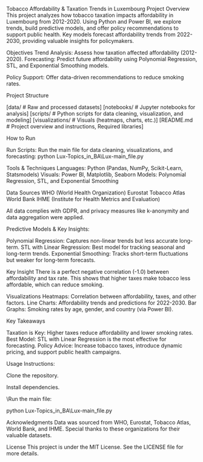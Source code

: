 Tobacco Affordability & Taxation Trends in Luxembourg
Project Overview
This project analyzes how tobacco taxation impacts affordability in Luxembourg from 2012-2020. Using Python and Power BI, we explore trends, build predictive models, and offer policy recommendations to support public health. Key models forecast affordability trends from 2022-2030, providing valuable insights for policymakers.

Objectives
Trend Analysis: Assess how taxation affected affordability (2012-2020).
Forecasting: Predict future affordability using Polynomial Regression, STL, and Exponential Smoothing models.

Policy Support: Offer data-driven recommendations to reduce smoking rates.

Project Structure

[data/             # Raw and processed datasets]
[notebooks/        # Jupyter notebooks for analysis]
[scripts/          # Python scripts for data cleaning, visualization, and modeling]
[visualizations/   # Visuals (heatmaps, charts, etc.)]
[README.md         # Project overview and instructions, Required libraries]

How to Run

Run Scripts:
Run the main file for data cleaning, visualizations, and forecasting:
python Lux-Topics_in_BA\Lux-main_file.py

Tools & Techniques
Languages: Python (Pandas, NumPy, Scikit-Learn, Statsmodels)
Visuals: Power BI, Matplotlib, Seaborn
Models: Polynomial Regression, STL, and Exponential Smoothing

Data Sources
WHO (World Health Organization)
Eurostat
Tobacco Atlas
World Bank
IHME (Institute for Health Metrics and Evaluation)

All data complies with GDPR, and privacy measures like k-anonymity and data aggregation were applied.

Predictive Models & Key Insights:

Polynomial Regression: Captures non-linear trends but less accurate long-term.
STL with Linear Regression: Best model for tracking seasonal and long-term trends.
Exponential Smoothing: Tracks short-term fluctuations but weaker for long-term forecasts.

Key Insight
There is a perfect negative correlation (-1.0) between affordability and tax rate. This shows that higher taxes make tobacco less affordable, which can reduce smoking.

Visualizations
Heatmaps: Correlation between affordability, taxes, and other factors.
Line Charts: Affordability trends and predictions for 2022-2030.
Bar Graphs: Smoking rates by age, gender, and country (via Power BI).

Key Takeaways

Taxation is Key: Higher taxes reduce affordability and lower smoking rates.
Best Model: STL with Linear Regression is the most effective for forecasting.
Policy Advice: Increase tobacco taxes, introduce dynamic pricing, and support public health campaigns.

Usage Instructions:

Clone the repository.

Install dependencies.

\Run the main file:

python Lux-Topics_in_BA\Lux-main_file.py

Acknowledgments
Data was sourced from WHO, Eurostat, Tobacco Atlas, World Bank, and IHME. Special thanks to these organizations for their valuable datasets.

License
This project is under the MIT License. See the LICENSE file for more details.
